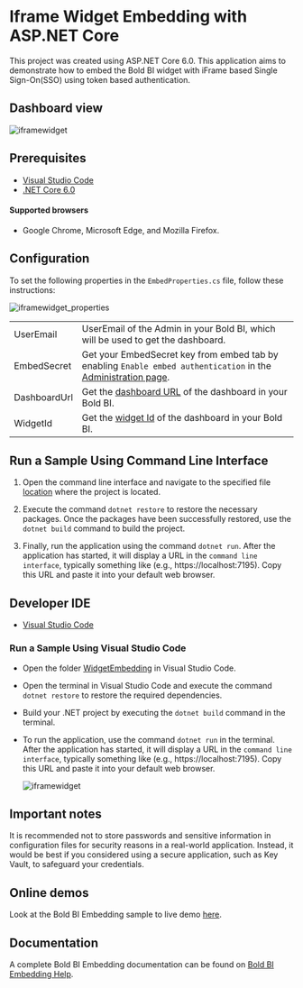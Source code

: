 # Iframe Widget Embedding with ASP.NET Core

This project was created using ASP.NET Core 6.0.  This application aims to demonstrate how to embed the Bold BI widget with iFrame based Single Sign-On(SSO) using token based authentication.

## Dashboard view

![iframewidget](https://github.com/boldbi/iframe-token-based-authorization-sample/assets/129487075/7d95ba94-42d4-4a65-a99a-e609731e42e5)

## Prerequisites

 * [Visual Studio Code](https://code.visualstudio.com/download)
 * [.NET Core 6.0](https://dotnet.microsoft.com/en-us/download/dotnet)

 #### Supported browsers
  
  * Google Chrome, Microsoft Edge, and Mozilla Firefox.

 ## Configuration

To set the following properties in the `EmbedProperties.cs` file, follow these instructions:

![iframewidget_properties](https://github.com/boldbi/iframe-token-based-authorization-sample/assets/129487075/6b270ed8-ff32-48bb-b76f-21bbdd3f774f)

<meta charset="utf-8"/>
    <table>
    <tbody>
        <tr>
            <td align="left">UserEmail</td>
            <td align="left">UserEmail of the Admin in your Bold BI, which will be used to get the dashboard.</td>
        </tr>
        <tr>
        <td align="left">EmbedSecret</td>
            <td align="left">Get your EmbedSecret key from embed tab by enabling <code>Enable embed authentication</code> in the <a href='https://help.boldbi.com/embedded-bi/site-administration/embed-settings/'>Administration page</a>. </td>
        </tr>  
        <tr>
        <td align="left">DashboardUrl</td>
            <td align="left">Get the <a href='https://help.boldbi.com/working-with-dashboards/share-dashboards/get-dashboard-link/#get-link'>dashboard URL</a> of the dashboard in your Bold BI.</td>
        </tr>
        <tr>
        <td align="left">WidgetId</td>
            <td align="left">Get the <a href='https://help.boldbi.com/embedding-options/iframe-embedding/embedding-a-widget/#how-to-get-the-embed-widget-url'>widget Id</a> of the dashboard in your Bold BI.</td>
        </tr> 
    </tbody>
    </table>   

 ## Run a Sample Using Command Line Interface 
    
  1. Open the command line interface and navigate to the specified file [location](https://github.com/boldbi/iframe-token-based-authorization-sample/.net-core/WidgetEmbedding/EmbedWidgetwithSSOusingToken) where the project is located.

  2. Execute the command `dotnet restore` to restore the necessary packages. Once the packages have been successfully restored, use the `dotnet build` command to build the project.
  
  3. Finally, run the application using the command `dotnet run`. After the application has started, it will display a URL in the `command line interface`, typically something like (e.g., https://localhost:7195). Copy this URL and paste it into your default web browser.

 ## Developer IDE

  * [Visual Studio Code](https://code.visualstudio.com/download)

 ### Run a Sample Using Visual Studio Code
 
  * Open the folder [WidgetEmbedding](https://github.com/boldbi/iframe-token-based-authorization-sample/.net-core/WidgetEmbedding/EmbedWidgetwithSSOusingToken) in Visual Studio Code.
   
  * Open the terminal in Visual Studio Code and execute the command `dotnet restore` to restore the required dependencies.
 
  * Build your .NET project by executing the `dotnet build` command in the terminal.
 
  * To run the application, use the command `dotnet run` in the terminal. After the application has started, it will display a URL in the `command line interface`, typically something like (e.g., https://localhost:7195). Copy this URL and paste it into your default web browser.

    ![iframewidget](https://github.com/boldbi/iframe-token-based-authorization-sample/assets/129487075/38346784-17e1-4692-ad9a-96d3a8eb7263)

## Important notes

It is recommended not to store passwords and sensitive information in configuration files for security reasons in a real-world application. Instead, it would be best if you considered using a secure application, such as Key Vault, to safeguard your credentials.

## Online demos

Look at the Bold BI Embedding sample to live demo [here](https://samples.boldbi.com/embed).

## Documentation

A complete Bold BI Embedding documentation can be found on [Bold BI Embedding Help](https://help.boldbi.com/embedding-options/iframe-embedding/).
